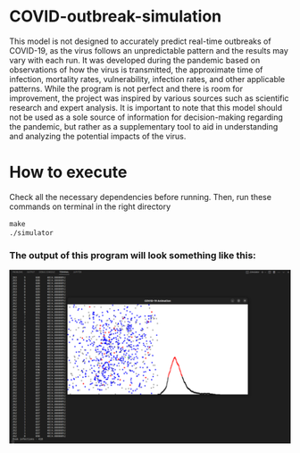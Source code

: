 # COVID-outbreak-simulation
This model is not designed to accurately predict real-time outbreaks of COVID-19, as the virus follows an unpredictable pattern and the results may vary with each run. It was developed during the pandemic based on observations of how the virus is transmitted, the approximate time of infection, mortality rates, vulnerability, infection rates, and other applicable patterns. While the program is not perfect and there is room for improvement, the project was inspired by various sources such as scientific research and expert analysis. It is important to note that this model should not be used as a sole source of information for decision-making regarding the pandemic, but rather as a supplementary tool to aid in understanding and analyzing the potential impacts of the virus.


# How to execute

Check all the necessary dependencies before running.
Then, run these commands on terminal in the right directory
```
make
./simulator
```
### The output of this program will look something like this:
<img src ="https://github.com/LightSSSDark/COVID-outbreak-simulation/blob/main/output1.png" alt="Output"/>
